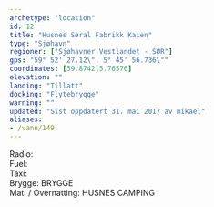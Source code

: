 ```yaml
---
archetype: "location"
id: 12
title: "Husnes Søral Fabrikk Kaien"
type: "Sjøhavn"
regioner: ["Sjøhavner Vestlandet - SØR"]
gps: "59° 52' 27.12\", 5° 45' 56.736\""
coordinates: [59.8742,5.76576]
elevation: ""
landing: "Tillatt"
docking: "Flytebrygge"
warning: ""
updated: "Sist oppdatert 31. mai 2017 av mikael"
aliases:
- /vann/149
---
```


Radio:\
Fuel:\
Taxi:\
Brygge: BRYGGE\
Mat: / Overnatting: HUSNES CAMPING
